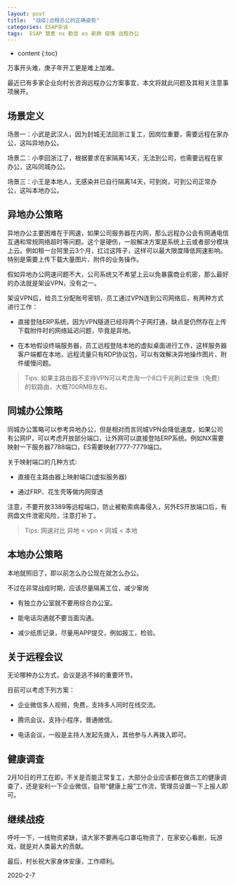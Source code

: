 ```yaml
---
layout: post
title:  "战疫|远程办公的正确姿势"
categories: ESAP杂谈
tags:  ESAP 慧表 nx 勤哲 es 新肺 疫情 远程办公
---
```


* content
{:toc}

万事开头难，庚子年开工更是难上加难。

最近已有多家企业向村长咨询远程办公方案事宜，本文将就此问题及其相关注意事项展开。

## 场景定义

场景一：小武是武汉人，因为封城无法回浙江复工，因岗位重要，需要远程在家办公，这叫异地办公。

场景二：小李回浙江了，根据要求在家隔离14天，无法到公司，也需要远程在家办公，这叫同城办公。

场景三：小王是本地人，无感染并已自行隔离14天，可到岗，可到公司正常办公，这叫本地办公。

## 异地办公策略

异地办公主要困难在于网速，如果公司服务器在内网，那么远程办公会有网通电信互通和常规网络超时等问题。这个是硬伤，一般解决方案是系统上云或者部分模块上云。例如租一台阿里云3个月，扛过这阵子，这样可以最大限度降低网速影响。特别是需要上传下载大量图片、附件的业务操作。

假如异地办公网速问题不大，公司系统又不希望上云以免暴露商业机密，那么最好的办法就是架设VPN，没有之一。

架设VPN后，给员工分配账号密钥，员工通过VPN连到公司网络后，有两种方式进行工作：

* 直接登陆ERP系统，因为VPN隧道已经将两个子网打通，缺点是仍然存在上传下载附件时的网络延迟问题，毕竟是异地。

* 在本地假设终端服务器，员工远程登陆本地的虚拟桌面进行工作，这样服务器客户端都在本地，远程流量只有RDP协议包，可以有效解决异地操作图片、附件缓慢问题。 

>  Tips: 如果主路由器不支持VPN可以考虑淘一个8口千兆刷过爱快（免费）的软路由，大概700RMB左右。

## 同城办公策略

同城办公策略可以参考异地办公，但是相对而言同城VPN会降低速度，如果公司有公网IP，可以考虑开放部分端口，让外网可以直接登陆ERP系统。例如NX需要映射一下服务器7788端口，ES需要映射7777-7779端口。

关于映射端口的几种方式:

* 直接在主路由器上映射端口(虚拟服务器)

* 通过FRP、花生壳等做内网穿透

注意，不要开放3389等远程端口，防止被勒索病毒侵入，另外ES开放端口后，有网盘文件泄密风险，注意打补丁。

> Tips: 网速对比 异地 < vpn < 同城 < 本地

## 本地办公策略

本地就照旧了，即以前怎么办公现在就怎么办公。

不过在非常战疫时期，应该尽量隔离工位，减少窜岗

* 有独立办公室就不要用综合办公室。

* 能电话沟通就不要当面沟通。

* 减少纸质记录，尽量用APP提交，例如报工，检验。

## 关于远程会议

无论哪种办公方式，会议是逃不掉的重要环节。

目前可以考虑下列方案：

* 企业微信多人视频，免费，支持多人同时在线交流。

* 腾讯会议，支持小程序，普通微信。

* 电话会议，一般是主持人发起先拨入，其他参与人再拨入即可。

## 健康调查

2月10日的开工在即，不关是否能正常复工，大部分企业应该都在做员工的健康调查了，还是安利一下企业微信，自带“健康上报”工作流，管理员设置一下上报人即可。

## 继续战疫

呼吁一下，一线物资紧缺，请大家不要再屯口罩屯物资了，在家安心看剧，玩游戏，就是对人类最大的贡献。

最后，村长祝大家身体安康，工作顺利。

2020-2-7